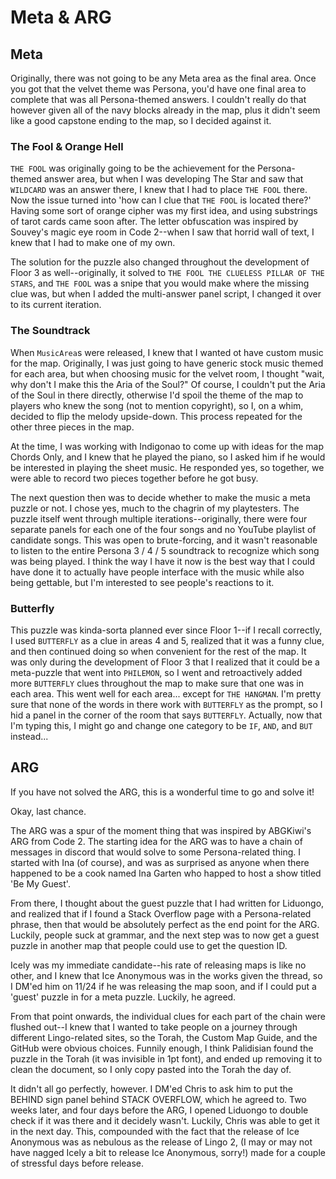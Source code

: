 # Meta & ARG

## Meta

Originally, there was not going to be any Meta area as the final area. Once you got that the velvet theme was Persona, you'd have one final area to complete that was all Persona-themed answers. I couldn't really do that however given all of the navy blocks already in the map, plus it didn't seem like a good capstone ending to the map, so I decided against it.

### The Fool & Orange Hell

`THE FOOL` was originally going to be the achievement for the Persona-themed answer area, but when I was developing The Star and saw that `WILDCARD` was an answer there, I knew that I had to place `THE FOOL` there. Now the issue turned into 'how can I clue that `THE FOOL` is located there?' Having some sort of orange cipher was my first idea, and using substrings of tarot cards came soon after. The letter obfuscation was inspired by Souvey's magic eye room in Code 2--when I saw that horrid wall of text, I knew that I had to make one of my own.

The solution for the puzzle also changed throughout the development of Floor 3 as well--originally, it solved to `THE FOOL THE CLUELESS PILLAR OF THE STARS`, and `THE FOOL` was a snipe that you would make where the missing clue was, but when I added the multi-answer panel script, I changed it over to its current iteration.

### The Soundtrack

When `MusicArea`s were released, I knew that I wanted ot have custom music for the map. Originally, I was just going to have generic stock music themed for each area, but when choosing music for the velvet room, I thought "wait, why don't I make this the Aria of the Soul?" Of course, I couldn't put the Aria of the Soul in there directly, otherwise I'd spoil the theme of the map to players who knew the song (not to mention copyright), so I, on a whim, decided to flip the melody upside-down. This process repeated for the other three pieces in the map.

At the time, I was working with Indigonao to come up with ideas for the map Chords Only, and I knew that he played the piano, so I asked him if he would be interested in playing the sheet music. He responded yes, so together, we were able to record two pieces together before he got busy.

The next question then was to decide whether to make the music a meta puzzle or not. I chose yes, much to the chagrin of my playtesters. The puzzle itself went through multiple iterations--originally, there were four separate panels for each one of the four songs and no YouTube playlist of candidate songs. This was open to brute-forcing, and it wasn't reasonable to listen to the entire Persona 3 / 4 / 5 soundtrack to recognize which song was being played. I think the way I have it now is the best way that I could have done it to actually have people interface with the music while also being gettable, but I'm interested to see people's reactions to it.

### Butterfly

This puzzle was kinda-sorta planned ever since Floor 1--if I recall correctly, I used `BUTTERFLY` as a clue in areas 4 and 5, realized that it was a funny clue, and then continued doing so when convenient for the rest of the map. It was only during the development of Floor 3 that I realized that it could be a meta-puzzle that went into `PHILEMON`, so I went and retroactively added more `BUTTERFLY` clues throughout the map to make sure that one was in each area. This went well for each area... except for `THE HANGMAN`. I'm pretty sure that none of the words in there work with `BUTTERFLY` as the prompt, so I hid a panel in the corner of the room that says `BUTTERFLY`. Actually, now that I'm typing this, I might go and change one category to be `IF`, `AND`, and `BUT` instead...

## ARG

If you have not solved the ARG, this is a wonderful time to go and solve it!

Okay, last chance.

The ARG was a spur of the moment thing that was inspired by ABGKiwi's ARG from Code 2. The starting idea for the ARG was to have a chain of messages in discord that would solve to some Persona-related thing. I started with Ina (of course), and was as surprised as anyone when there happened to be a cook named Ina Garten who happed to host a show titled 'Be My Guest'.

From there, I thought about the guest puzzle that I had written for Liduongo, and realized that if I found a Stack Overflow page with a Persona-related phrase, then that would be absolutely perfect as the end point for the ARG. Luckily, people suck at grammar, and the next step was to now get a guest puzzle in another map that people could use to get the question ID.

Icely was my immediate candidate--his rate of releasing maps is like no other, and I knew that Ice Anonymous was in the works given the thread, so I DM'ed him on 11/24 if he was releasing the map soon, and if I could put a 'guest' puzzle in for a meta puzzle. Luckily, he agreed.

From that point onwards, the individual clues for each part of the chain were flushed out--I knew that I wanted to take people on a journey through different Lingo-related sites, so the Torah, the Custom Map Guide, and the GitHub were obvious choices. Funnily enough, I think Palidisian found the puzzle in the Torah (it was invisible in 1pt font), and ended up removing it to clean the document, so I only copy pasted into the Torah the day of.

It didn't all go perfectly, however. I DM'ed Chris to ask him to put the BEHIND sign panel behind STACK OVERFLOW, which he agreed to. Two weeks later, and four days before the ARG, I opened Liduongo to double check if it was there and it decidely wasn't. Luckily, Chris was able to get it in the next day. This, compounded with the fact that the release of Ice Anonymous was as nebulous as the release of Lingo 2, (I may or may not have nagged Icely a bit to release Ice Anonymous, sorry!) made for a couple of stressful days before release.
